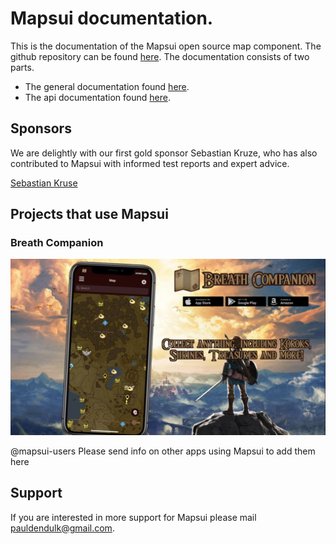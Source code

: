 # **Mapsui** documentation.

This is the documentation of the Mapsui open source map component. The github repository can be found [here](https://github.com/mapsui/mapsui). The documentation consists of two parts.
- The general documentation found [here](http://mapsui.github.io/Mapsui/documentation/home.html).
- The api documentation found [here](http://mapsui.github.io/Mapsui/api/index.html).

## Sponsors

We are delightly with our first gold sponsor Sebastian Kruze, who has also contributed to Mapsui with informed test reports and expert advice.

[Sebastian Kruse](https://github.com/Sebastian1989101)

## Projects that use Mapsui

### Breath Companion

[![Breath Companion website](images/breath-companion.png)](https://software-notion.de/apps/breath-companion)

@mapsui-users Please send info on other apps using Mapsui to add them here

## Support

If you are interested in more support for Mapsui please mail [pauldendulk@gmail.com](mailto:pauldendulk@gmail.com).

